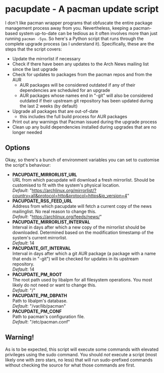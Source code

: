 # pacupdate - A pacman update script

I don't like pacman wrapper programs that obfuscate the entire package management process away from you. Nevertheless, keeping a pacman-based system up-to-date can be tedious as it often involves more than just running `pacman -Syu`. So here's a Python script that runs through the complete upgrade process (as I understand it). Specifically, these are the steps that the script covers:
* Update the mirrorlist if necessary
* Check if there have been any updates to the Arch News mailing list since the last upgrade
* Check for updates to packages from the pacman repos and from the AUR
  * AUR packages will be considered outdated if any of their dependencies are scheduled for an upgrade
  * AUR packages whose names end in "-git" will also be considered outdated if their upstream git repository has been updated during the last 2 weeks (by default)
* Upgrade all packages that are out-of-date
  * this includes the full build process for AUR packages
* Print out any warnings that Pacman issued during the upgrade process
* Clean up any build dependencies installed during upgrades that are no longer needed

## Options
Okay, so there's a bunch of environment variables you can set to customise the script's behaviour:
* **PACUPDATE\_MIRRORLIST\_URL**  
URL from which pacupdate will download a fresh mirrorlist. Should be customised to fit with the system's physical location.  
*Default*: "https://archlinux.org/mirrorlist/?country=all&protocol=http&protocol=https&ip_version=4"
* **PACUPDATE_RSS_FEED_URL**  
Address from which pacupdate will fetch a current copy of the news mailinglist. No real reason to change this.  
*Default*: "https://archlinux.org/feeds/news/"
* **PACUPDATE_MIRRORLIST_INTERVAL**  
Interval in days after which a new copy of the mirrorlist should be downloaded. Determined based on the modification timestamp of the system's current mirrorlist.  
*Default*: 14
* **PACUPDATE_GIT_INTERVAL**  
Interval in days after which a git AUR package (a package with a name that ends in "-git") will be checked for updates in its upstream repository.  
*Default*: 14
* **PACUPDATE_PM_ROOT**  
The root path used by libalpm for all filesystem operations. You most likely do not need or want to change this.  
*Default*: "/"
* **PACUPDATE_PM_DBPATH**  
Path to libalpm's database.  
*Default*: "/var/lib/pacman"
* **PACUPDATE_PM_CONF**  
Path to pacman's configuration file.  
*Default*: "/etc/pacman.conf"

## Warning!
As is to be expected, this script will execute some commands with elevated privileges using the sudo command. You should _not_ execute a script (most likely one with zero stars, no less) that will run sudo-prefixed commands without checking the source for what those commands are first.
